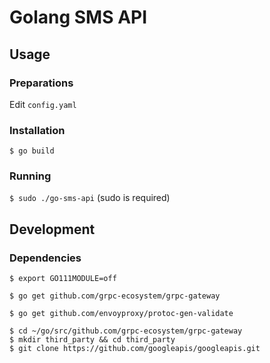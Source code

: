 # Golang SMS API
## Usage
### Preparations
Edit `config.yaml`

### Installation
`$ go build`

### Running
`$ sudo ./go-sms-api` (sudo is required)

## Development
### Dependencies
```
$ export GO111MODULE=off

$ go get github.com/grpc-ecosystem/grpc-gateway

$ go get github.com/envoyproxy/protoc-gen-validate

$ cd ~/go/src/github.com/grpc-ecosystem/grpc-gateway
$ mkdir third_party && cd third_party
$ git clone https://github.com/googleapis/googleapis.git
```